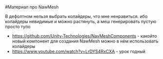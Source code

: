 #Материал про NawMesh

В дефолтном нельзя выбрать колайдеры, что мне ненравиться. ибо колайдеры невидимые и можно растянуть, а меш генерировать пустую просто тупо

- https://github.com/Unity-Technologies/NavMeshComponents - какойто новый компонент для создания NawMesh можно в нём использовать колайдеры
- https://www.youtube.com/watch?v=LrDYS4RxCXA - урок годный